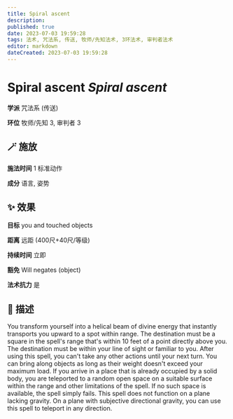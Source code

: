 ```yaml
---
title: Spiral ascent
description: 
published: true
date: 2023-07-03 19:59:28
tags: 法术, 咒法系, 传送, 牧师/先知法术, 3环法术, 审判者法术
editor: markdown
dateCreated: 2023-07-03 19:59:28
---
```


# **Spiral ascent** *Spiral ascent*

**学派** 咒法系 (传送) 

**环位** 牧师/先知 3, 审判者 3

## 🪄 施放

**施法时间** 1 标准动作

**成分** 语言, 姿势

## ✨ 效果 

**目标** you and touched objects 

**距离** 远距 (400尺+40尺/等级)  

**持续时间** 立即 

**豁免** Will negates (object)

**法术抗力** 是

## 📖 描述

You transform yourself into a helical beam of divine energy that instantly transports you upward to a spot within range. The destination must be a square in the spell's range that's within 10 feet of a point directly above you. The destination must be within your line of sight or familiar to you. After using this spell, you can't take any other actions until your next turn. You can bring along objects as long as their weight doesn't exceed your maximum load.  If you arrive in a place that is already occupied by a solid body, you are teleported to a random open space on a suitable surface within the range and other limitations of the spell. If no such space is available, the spell simply fails. This spell  does not function on a plane lacking gravity. On a plane with subjective directional gravity, you can use this spell to teleport in any direction.
    